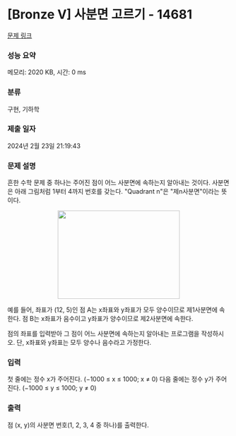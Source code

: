 # [Bronze V] 사분면 고르기 - 14681 

[문제 링크](https://www.acmicpc.net/problem/14681) 

### 성능 요약

메모리: 2020 KB, 시간: 0 ms

### 분류

구현, 기하학

### 제출 일자

2024년 2월 23일 21:19:43

### 문제 설명

<p>흔한 수학 문제 중 하나는 주어진 점이 어느 사분면에 속하는지 알아내는 것이다. 사분면은 아래 그림처럼 1부터 4까지 번호를 갖는다. "Quadrant n"은 "제n사분면"이라는 뜻이다.</p>

<p style="text-align: center;"><img alt="" src="https://onlinejudgeimages.s3-ap-northeast-1.amazonaws.com/problem/14681/1.png" style="width: 276px; height: 200px;"></p>

<p>예를 들어, 좌표가 (12, 5)인 점 A는 x좌표와 y좌표가 모두 양수이므로 제1사분면에 속한다. 점 B는 x좌표가 음수이고 y좌표가 양수이므로 제2사분면에 속한다.</p>

<p>점의 좌표를 입력받아 그 점이 어느 사분면에 속하는지 알아내는 프로그램을 작성하시오. 단, x좌표와 y좌표는 모두 양수나 음수라고 가정한다.</p>

### 입력 

 <p>첫 줄에는 정수 x가 주어진다. (−1000 ≤ x ≤ 1000; x ≠ 0) 다음 줄에는 정수 y가 주어진다. (−1000 ≤ y ≤ 1000; y ≠ 0)</p>

### 출력 

 <p>점 (x, y)의 사분면 번호(1, 2, 3, 4 중 하나)를 출력한다.</p>


